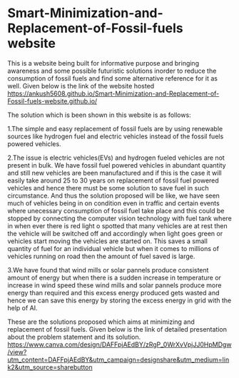 # Smart-Minimization-and-Replacement-of-Fossil-fuels website

This is a website being built for informative purpose and bringing awareness and some possible futuristic solutions inorder to reduce the consumption of fossil fuels and find some alternative reference for it as well.
Given below is the link of the website hosted
https://ankush5608.github.io/Smart-Minimization-and-Replacement-of-Fossil-fuels-website.github.io/

The solution which is been shown in this website is as follows:

1.The simple and easy replacement of fossil fuels are by using renewable sources like hydrogen fuel and electric vehicles instead of the fossil fuels powered vehicles.

2.The issue is electric vehicles(EVs) and hydrogen fueled vehicles are not present in bulk. We have fossil fuel powered vehicles in abundant quantity and still new vehicles are been manufactured and if this is the case it will easily take around 25 to 30 years on replacement of fossil fuel powered vehicles and hence there must be some solution to save fuel in such circumstance. And thus the solution proposed will be like, we have seen much of vehicles being in on condition even in traffic and certain events where unecessary consumption of fossil fuel take place and this could be stopped by connecting the computer vision technology with fuel tank where in when ever there is red light o spotted that many vehicles are at rest then the vehicle will be switched off and accordingly when light goes green or vehicles start moving the vehicles are started on. This saves a small quantity of fuel for an individual vehicle but when it comes to millions of vehicles running on road then the amount of fuel saved is large.

3.We have found that wind mills or solar pannels produce consistent amount of energy but when there is a sudden increase in temperature or increase in wind speed these wind mills and solar pannels produce more energy than required and this excess energy produced gets wasted and hence we can save this energy by storing the excess energy in grid with the help of AI.

These are the solutions proposed which aims at minimizing and replacement of fossil fuels. Given below is the link of detailed presentation about the problem statement and its solution. https://www.canva.com/design/DAFFpjAEdBY/zRgP_0WrXvVpjJJ0HpMDgw/view?utm_content=DAFFpjAEdBY&utm_campaign=designshare&utm_medium=link2&utm_source=sharebutton
